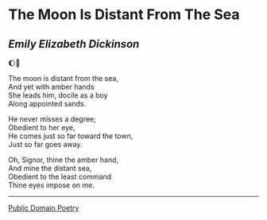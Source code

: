 # The Moon Is Distant From The Sea<br>
## *Emily Elizabeth Dickinson*<br>

:moon::ocean:<br>

The moon is distant from the sea,<br>
And yet with amber hands<br>
She leads him, docile as a boy<br>
Along appointed sands.<br>

He never misses a degree;<br>
Obedient to her eye,<br>
He comes just so far toward the town,<br>
Just so far goes away.<br>

Oh, Signor, thine the amber hand,<br>
And mine the distant sea,<br>
Obedient to the least command<br>
Thine eyes impose on me.<br>
____________________________________
[Public Domain Poetry](http://www.public-domain-poetry.com/emily-elizabeth-dickinson/moon-is-distant-from-the-sea-13690)
